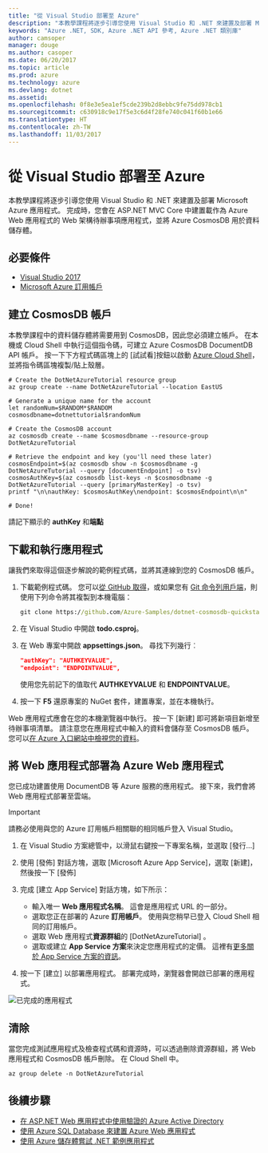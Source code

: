 ```yaml
---
title: "從 Visual Studio 部署至 Azure"
description: "本教學課程將逐步引導您使用 Visual Studio 和 .NET 來建置及部署 Microsoft Azure 應用程式。"
keywords: "Azure .NET, SDK, Azure .NET API 參考, Azure .NET 類別庫"
author: camsoper
manager: douge
ms.author: casoper
ms.date: 06/20/2017
ms.topic: article
ms.prod: azure
ms.technology: azure
ms.devlang: dotnet
ms.assetid: 
ms.openlocfilehash: 0f8e3e5ea1ef5cde239b2d8ebbc9fe75dd978cb1
ms.sourcegitcommit: c630918c9e17f5e3c6d4f28fe740c041f60b1e66
ms.translationtype: HT
ms.contentlocale: zh-TW
ms.lasthandoff: 11/03/2017
---
```

# <a name="deploy-to-azure-from-visual-studio"></a>從 Visual Studio 部署至 Azure

本教學課程將逐步引導您使用 Visual Studio 和 .NET 來建置及部署 Microsoft Azure 應用程式。  完成時，您會在 ASP.NET MVC Core 中建置載作為 Azure Web 應用程式的 Web 架構待辦事項應用程式，並將 Azure CosmosDB 用於資料儲存體。

## <a name="prerequisites"></a>必要條件

* [Visual Studio 2017](https://www.visualstudio.com/downloads/)
* [Microsoft Azure 訂用帳戶](https://azure.microsoft.com/free/)

## <a name="create-a-cosmosdb-account"></a>建立 CosmosDB 帳戶

本教學課程中的資料儲存體將需要用到 CosmosDB，因此您必須建立帳戶。  在本機或 Cloud Shell 中執行這個指令碼，可建立 Azure CosmosDB DocumentDB API 帳戶。  按一下下方程式碼區塊上的 [試試看]按鈕以啟動 [Azure Cloud Shell](/azure/cloud-shell/)，並將指令碼區塊複製/貼上殼層。

```azurecli-interactive
# Create the DotNetAzureTutorial resource group
az group create --name DotNetAzureTutorial --location EastUS

# Generate a unique name for the account
let randomNum=$RANDOM*$RANDOM
cosmosdbname=dotnettutorial$randomNum

# Create the CosmosDB account
az cosmosdb create --name $cosmosdbname --resource-group DotNetAzureTutorial

# Retrieve the endpoint and key (you'll need these later)
cosmosEndpoint=$(az cosmosdb show -n $cosmosdbname -g DotNetAzureTutorial --query [documentEndpoint] -o tsv)
cosmosAuthKey=$(az cosmosdb list-keys -n $cosmosdbname -g DotNetAzureTutorial --query [primaryMasterKey] -o tsv)
printf "\n\nauthKey: $cosmosAuthKey\nendpoint: $cosmosEndpoint\n\n"

# Done!

```

請記下顯示的 **authKey** 和**端點** 

## <a name="downloading-and-running-the-application"></a>下載和執行應用程式

讓我們來取得這個逐步解說的範例程式碼，並將其連線到您的 CosmosDB 帳戶。

1. 下載範例程式碼。  您可以[從 GitHub 取得](https://github.com/Azure-Samples/dotnet-cosmosdb-quickstart/)，或如果您有 [Git 命令列用戶端](https://git-scm.com/)，則使用下列命令將其複製到本機電腦：

    ```cmd
    git clone https://github.com/Azure-Samples/dotnet-cosmosdb-quickstart
    ```

2. 在 Visual Studio 中開啟 **todo.csproj**。

3. 在 Web 專案中開啟 **appsettings.json**。  尋找下列幾行︰

    ```json
    "authKey": "AUTHKEYVALUE",
    "endpoint": "ENDPOINTVALUE",
    ```
    使用您先前記下的值取代 **AUTHKEYVALUE** 和 **ENDPOINTVALUE**。

4. 按一下 **F5** 還原專案的 NuGet 套件，建置專案，並在本機執行。

Web 應用程式應會在您的本機瀏覽器中執行。  按一下 [新建] 即可將新項目新增至待辦事項清單。  請注意您在應用程式中輸入的資料會儲存至 CosmosDB 帳戶。  您可以[在 Azure 入口網站中檢視您的資料](/azure/documentdb/documentdb-view-json-document-explorer)。

## <a name="deploying-the-application-as-an-azure-web-app"></a>將 Web 應用程式部署為 Azure Web 應用程式

您已成功建置使用 DocumentDB 等 Azure 服務的應用程式。  接下來，我們會將 Web 應用程式部署至雲端。

> [!IMPORTANT]
> 請務必使用與您的 Azure 訂用帳戶相關聯的相同帳戶登入 Visual Studio。

1. 在 Visual Studio 方案總管中，以滑鼠右鍵按一下專案名稱，並選取 [發行...]

2. 使用 [發佈] 對話方塊，選取 [Microsoft Azure App Service]，選取 [新建]，然後按一下 [發佈]

3. 完成 [建立 App Service] 對話方塊，如下所示：

    * 輸入唯一 **Web 應用程式名稱**。  這會是應用程式 URL 的一部分。
    * 選取您正在部署的 Azure **訂用帳戶**。  使用與您稍早已登入 Cloud Shell 相同的訂用帳戶。
    * 選取 Web 應用程式**資源群組**的 [DotNetAzureTutorial] 。
    * 選取或建立 **App Service 方案**來決定您應用程式的定價。  這裡有[更多關於 App Service 方案的資訊](/azure/app-service/azure-web-sites-web-hosting-plans-in-depth-overview)。

4. 按一下 [建立] 以部署應用程式。  部署完成時，瀏覽器會開啟已部署的應用程式。

![已完成的應用程式](./media/dotnet-quickstart/todo.png)

## <a name="clean-up"></a>清除

當您完成測試應用程式及檢查程式碼和資源時，可以透過刪除資源群組，將 Web 應用程式和 CosmosDB 帳戶刪除。 在 Cloud Shell 中。

```azurecli-interactive
az group delete -n DotNetAzureTutorial
```

## <a name="next-steps"></a>後續步驟

* [在 ASP.NET Web 應用程式中使用驗證的 Azure Active Directory](/azure/active-directory/develop/active-directory-devquickstarts-webapp-dotnet)
* [使用 Azure SQL Database 來建置 Azure Web 應用程式](/azure/app-service-web/web-sites-dotnet-get-started)
* [使用 Azure 儲存體嘗試 .NET 範例應用程式](/azure/storage/storage-samples-dotnet)


